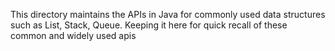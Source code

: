 This directory maintains the APIs in Java for commonly used data structures such as List, Stack, Queue.
Keeping it here for quick recall of these common and widely used apis